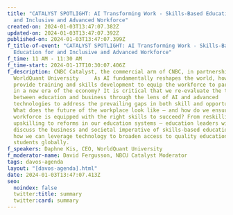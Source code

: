 ```yaml
---
title: "CATALYST SPOTLIGHT: AI Transforming Work - Skills-Based Education for
  and Inclusive and Advanced Workforce"
created-on: 2024-01-03T13:47:07.382Z
updated-on: 2024-01-03T13:47:07.392Z
published-on: 2024-01-03T13:47:07.399Z
f_title-of-event: "CATALYST SPOTLIGHT: AI Transforming Work - Skills-Based
  Education for and Inclusive and Advanced Workforce"
f_time: 11 AM - 11:30 AM
f_time-start: 2024-01-17T10:30:07.406Z
f_description: CNBC Catalyst, the commercial arm of CNBC, in partnership with
  WorldQuant University     As AI fundamentally reshapes the world, how do we
  provide training and skills development to equip the workforce to participate
  in a new era of the economy? It is critical that we re-evaluate the ties
  between education and business through the lens of AI and advanced
  technologies to address the prevailing gaps in both skill and opportunity.
  What does the future of the workplace look like – and how do we ensure the
  workforce is equipped with the right skills to succeed? From reskilling and
  upskilling to reforms in our education systems – education leaders will
  discuss the business and societal imperative of skills-based education, and
  how we can leverage technology to broaden access to quality education to
  students globally.
f_speakers: Daphne Kis, CEO, WorldQuant University
f_moderator-name: David Fergusson, NBCU Catalyst Moderator
tags: davos-agenda
layout: "[davos-agenda].html"
date: 2024-01-03T13:47:07.413Z
seo:
  noindex: false
  twitter:title: summary
  twitter:card: summary
---
```

